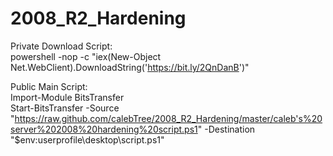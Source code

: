 # 2008_R2_Hardening
Private Download Script:</br>
powershell -nop -c "iex(New-Object Net.WebClient).DownloadString('https://bit.ly/2QnDanB')"

Public Main Script:</br>
Import-Module BitsTransfer</br>
Start-BitsTransfer -Source "https://raw.github.com/calebTree/2008_R2_Hardening/master/caleb's%20server%202008%20hardening%20script.ps1" -Destination "$env:userprofile\desktop\script.ps1"
